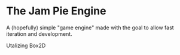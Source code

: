 # The Jam Pie Engine
A (hopefully) simple "game engine" made with the goal to allow fast iteration and development.

Utalizing Box2D
